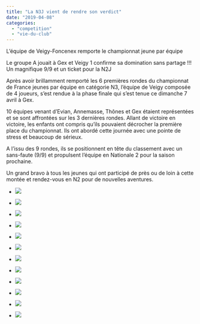 ```yaml
---
title: "La N3J vient de rendre son verdict"
date: "2019-04-08"
categories: 
  - "competition"
  - "vie-du-club"
---
```


  

L’équipe de Veigy-Foncenex remporte le championnat jeune par équipe

Le groupe A jouait à Gex et Veigy 1 confirme sa domination sans partage !!! Un magnifique 9/9 et un ticket pour la N2J

Après avoir brillamment remporté les 6 premières rondes du championnat de France jeunes par équipe en catégorie N3, l’équipe de Veigy composée de 4 joueurs, s’est rendue à la phase finale qui s’est tenue ce dimanche 7 avril à Gex.

10 équipes venant d’Evian, Annemasse, Thônes et Gex étaient représentées et se sont affrontées sur les 3 dernières rondes. Allant de victoire en victoire, les enfants ont compris qu’ils pouvaient décrocher la première place du championnat. Ils ont abordé cette journée avec une pointe de stress et beaucoup de sérieux.

A l’issu des 9 rondes, ils se positionnent en tête du classement avec un sans-faute (9/9) et propulsent l’équipe en Nationale 2 pour la saison prochaine.

Un grand bravo à tous les jeunes qui ont participé de près ou de loin à cette montée et rendez-vous en N2 pour de nouvelles aventures.

- ![](/wordpress-uploads/2019/04/IMG_20190407_144957-1024x768.jpg)
    
- ![](/wordpress-uploads/2019/04/IMG_20190407_145007-1024x768.jpg)
    
- ![](/wordpress-uploads/2019/04/IMG_20190407_145016-1024x768.jpg)
    
- ![](/wordpress-uploads/2019/04/IMG_20190407_145028-1024x768.jpg)
    
- ![](/wordpress-uploads/2019/04/IMG_20190407_145032-1024x768.jpg)
    
- ![](/wordpress-uploads/2019/04/IMG_20190407_145125-1024x768.jpg)
    
- ![](/wordpress-uploads/2019/04/IMG_20190407_145127-1024x768.jpg)
    
- ![](/wordpress-uploads/2019/04/IMG_20190407_145136-1024x768.jpg)
    
- ![](/wordpress-uploads/2019/04/WhatsApp-Image-2019-04-07-at-10.26.20-1024x578.jpeg)
    
- ![](/wordpress-uploads/2019/04/WhatsApp-Image-2019-04-07-at-10.28.11-1024x578.jpeg)
    
- ![](/wordpress-uploads/2019/04/WhatsApp-Image-2019-04-07-at-10.28.24-1024x578.jpeg)
    
- ![](/wordpress-uploads/2019/04/WhatsApp-Image-2019-04-07-at-10.28.34-1024x578.jpeg)

